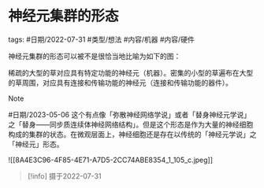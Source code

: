 # 神经元集群的形态




tags: #日期/2022-07-31 #类型/想法 #内容/机器 #内容/硬件 


神经元集群的形态可以被不是很恰当地比喻为如下的图：

稀疏的大型的草对应具有特定功能的神经元（机器）。密集的小型的草遍布在大型的草周围，对应具有连接和传输功能的神经元（连接和传输功能的器件）。

> [!note] 
> #日期/2023-05-06 这个有点像「弥散神经网络学说」或者「替身神经元学说」之「替身——同步质连续体神经网络结构」。但是这个形态是作为大量的神经细胞构成的集群的状态。在微观层面上，神经细胞还是存在以传统的「神经元学说」之「神经元」形态。


![[8A4E3C96-4F85-4E71-A7D5-2CC74ABE8354_1_105_c.jpeg]]

> [!info] 摄于2022-07-31